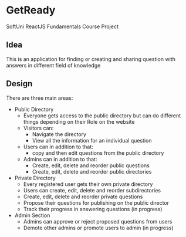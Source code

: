 # GetReady
SoftUni ReactJS Fundamentals Course Project

## Idea
This is an application for finding or creating and sharing question with answers in different field of knowledge

## Design
There are three main areas:
* Public Directory 
  * Everyone gets access to the public directory but can do different things depending on their Role on the website
  * Visitors can: 
    * Navigate the directory
    * View all the information for an individual question
  * Users can in addition to that:
    * copy and then edit questions from the public directory
  * Admins can in addition to that: 
    * Create, edit, delete and reorder public questions
    * Create, edit, delete and reorder public directories
* Private Directory
  * Every registered user gets their own private directory
  * Users can create, edit, delete and reorder subdirectories
  * Create, edit, delete and reorder private questions
  * Propose their questions for publishing on the public director
  * Track their progress in answering questions (in progress)
* Admin Section
  * Admins can approve or reject proposed questions from users
  * Demote other admins or promote users to admin (in progress)
